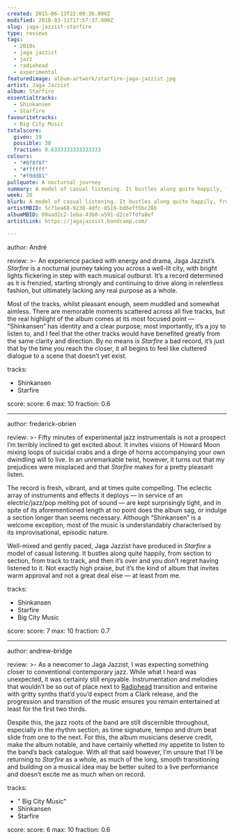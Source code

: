 ```yaml
---
created: 2015-06-13T22:00:36.000Z
modified: 2018-03-11T17:57:37.000Z
slug: jaga-jazzist-starfire
type: reviews
tags:
  - 2010s
  - jaga jazzist
  - jazz
  - radiohead
  - experimental
featuredimage: album-artwork/starfire-jaga-jazzist.jpg
artist: Jaga Jazzist
album: Starfire
essentialtracks:
  - Shinkansen
  - Starfire
favouritetracks:
  - Big City Music
totalscore:
  given: 19
  possible: 30
  fraction: 0.6333333333333333
colours:
  - "#8f8f8f"
  - "#ffffff"
  - "#f0dd81"
pullquote: A nocturnal journey
summary: A model of casual listening. It bustles along quite happily, from section to section, from track to track, and then it's over and you don't regret having listened to it.
week: 20
blurb: A model of casual listening. It bustles along quite happily, from section to section, from track to track, and then it's over and you don't regret having listened to it.
artistMBID: 5c71ea68-9238-4dfc-8519-bd6eff6bc28b
albumMBID: 09aad2c2-1eba-43b0-a591-d2ce7fdfa8ef
artistLink: https://jagajazzist.bandcamp.com/

---
```


author: André

review: >- 
  An experience packed with energy and drama, Jaga Jazzist’s *Starfire* is a nocturnal journey taking you across a well-lit city, with bright lights flickering in step with each musical outburst. It’s a record determined as it is frenzied, starting strongly and continuing to drive along in relentless fashion, but ultimately lacking any real purpose as a whole. 
  
  Most of the tracks, whilst pleasant enough, seem muddled and somewhat aimless. There are memorable moments scattered across all five tracks, but the real highlight of the album comes at its most focused point — “Shinkansen” has identity and a clear purpose; most importantly, it’s a joy to listen to, and I feel that the other tracks would have benefited greatly from the same clarity and direction. By no means is *Starfire* a bad record, it’s just that by the time you reach the closer, it all begins to feel like cluttered dialogue to a scene that doesn’t yet exist.

tracks:
  - Shinkansen
  - ­Starfire

score:
  score: 6
  max: 10
  fraction: 0.6

---
author: frederick-obrien

review: >-
  Fifty minutes of experimental jazz instrumentals is not a prospect I’m terribly inclined to get excited about. It invites visions of Howard Moon mixing loops of suicidal crabs and a dirge of horns accompanying your own dwindling will to live. In an unremarkable twist, however, it turns out that my prejudices were misplaced and that *Starfire* makes for a pretty pleasant listen. 
  
  The record is fresh, vibrant, and at times quite compelling. The eclectic array of instruments and effects it deploys — in service of an electric/jazz/pop melting pot of sound — are kept surprisingly tight, and in spite of its aforementioned length at no point does the album sag, or indulge a section longer than seems necessary. Although “Shinkansen” is a welcome exception, most of the music is understandably characterised by its improvisational, episodic nature. 
  
  Well-mixed and gently paced, Jaga Jazzist have produced in *Starfire* a model of casual listening. It bustles along quite happily, from section to section, from track to track, and then it’s over and you don’t regret having listened to it. Not exactly high praise, but it’s the kind of album that invites warm approval and not a great deal else — at least from me.

tracks:
  - Shinkansen
  - ­Starfire
  - ­Big City Music

score:
  score: 7
  max: 10
  fraction: 0.7

---
author: andrew-bridge

review: >-
  As a newcomer to Jaga Jazzist, I was expecting something closer to conventional contemporary jazz. While what I heard was unexpected, it was certainly still enjoyable. Instrumentation and melodies that wouldn’t be so out of place next to [Radiohead](/articles/ranking-radioheads-discography/) transition and entwine with gritty synths that’d you’d expect from a Clark release, and the progression and transition of the music ensures you remain entertained at least for the first two thirds. 
  
  Despite this, the jazz roots of the band are still discernible throughout, especially in the rhythm section, as time signature, tempo and drum beat slide from one to the next. For this, the album musicians deserve credit, make the album notable, and have certainly whetted my appetite to listen to the band’s back catalogue. With all that said however, I’m unsure that I’ll be returning to *Starfire* as a whole, as much of the long, smooth transitioning and building on a musical idea may be better suited to a live performance and doesn’t excite me as much when on record.

tracks:
  - " Big City Music"
  - ­Shinkansen
  - ­Starfire

score:
  score: 6
  max: 10
  fraction: 0.6
